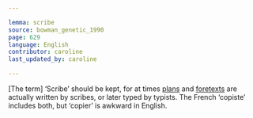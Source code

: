 ```yaml
---

lemma: scribe
source: bowman_genetic_1990
page: 629
language: English
contributor: caroline
last_updated_by: caroline

---
```


[The term] ‘Scribe’ should be kept, for at times [plans](outline.html) and [foretexts](avantTexte.html) are actually written by scribes, or later typed by typists. The French ‘copiste’ includes both, but ‘copier’ is awkward in English.
